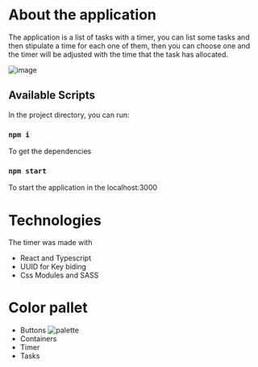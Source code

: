 # About the application

The application is a list of tasks with a timer, you can list some tasks and then stipulate a time for each one of them, then you can choose one and the timer will be adjusted with the time that the task has allocated.

![image](https://user-images.githubusercontent.com/39069174/214440095-0d65032b-64b8-4c97-a8a6-12477b87ef83.png)

## Available Scripts

In the project directory, you can run:

### `npm i`

To get the dependencies

### `npm start`

To start the application in the localhost:3000

# Technologies

The timer was made with
- React and Typescript
- UUID for Key biding
- Css Modules and SASS

# Color pallet

- Buttons ![palette](https://user-images.githubusercontent.com/39069174/214444032-ec31ba87-d6ec-4f6f-9c65-50a931fe097a.svg)
- Containers
- Timer
- Tasks



